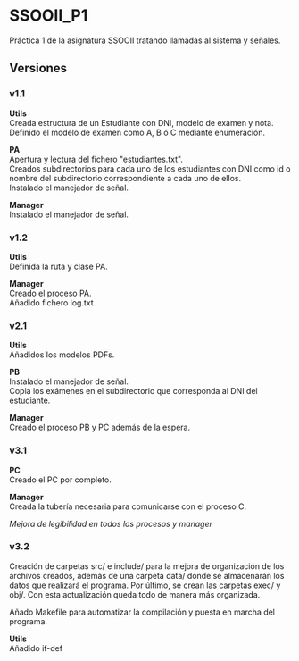 # SSOOII_P1
Práctica 1 de la asignatura SSOOII tratando llamadas al sistema y señales.  


## Versiones  
### v1.1  

**Utils**  
Creada estructura de un Estudiante con DNI, modelo de examen y nota.  
Definido el modelo de examen como A, B ó C mediante enumeración.  

**PA**   
Apertura y lectura del fichero "estudiantes.txt".  
Creados subdirectorios para cada uno de los estudiantes con DNI como id o nombre del subdirectorio correspondiente a cada uno de ellos.  
Instalado el manejador de señal.  

**Manager**  
Instalado el manejador de señal.  

### v1.2  

**Utils**  
Definida la ruta y clase PA.  

**Manager**  
Creado el proceso PA.  
Añadido fichero log.txt  


### v2.1  
**Utils**  
Añadidos los modelos PDFs.  

**PB**  
Instalado el manejador de señal.  
Copia los exámenes en el subdirectorio que corresponda al DNI del estudiante.  

**Manager**  
Creado el proceso PB y PC además de la espera.  

### v3.1  
**PC**  
Creado el PC por completo.   

**Manager**  
Creada la tubería necesaria para comunicarse con el proceso C.  

*Mejora de legibilidad en todos los procesos y manager*  

### v3.2  
Creación de carpetas src/ e include/ para la mejora de organización de los archivos creados, además de una carpeta data/ donde se almacenarán los datos que realizará el programa. Por último, se crean las carpetas exec/ y obj/. Con esta actualización queda todo de manera más organizada.  

Añado Makefile para automatizar la compilación y puesta en marcha del programa.  

**Utils**  
Añadido if-def

